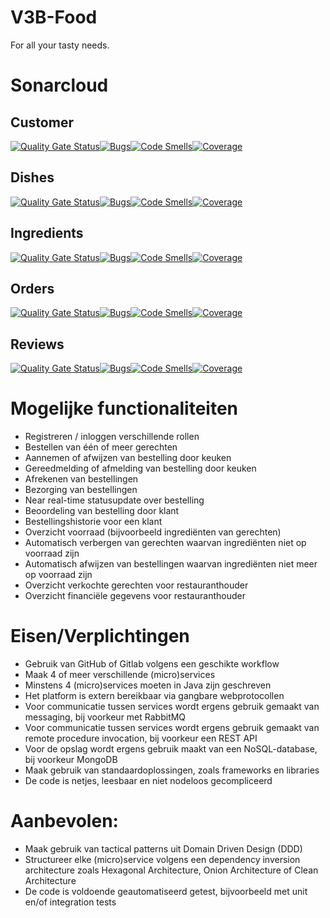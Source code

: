 # V3B-Food
For all your tasty needs.

# Sonarcloud
## Customer

[![Quality Gate Status](https://sonarcloud.io/api/project_badges/measure?project=V3B-Food-Customer&metric=alert_status)](https://sonarcloud.io/summary/overall?id=V3B-Food-Customer)[![Bugs](https://sonarcloud.io/api/project_badges/measure?project=V3B-Food-Customer&metric=bugs)](https://sonarcloud.io/summary/overall?id=V3B-Food-Customer)[![Code Smells](https://sonarcloud.io/api/project_badges/measure?project=V3B-Food-Customer&metric=code_smells)](https://sonarcloud.io/summary/overall?id=V3B-Food-Customer)[![Coverage](https://sonarcloud.io/api/project_badges/measure?project=V3B-Food-Customer&metric=coverage)](https://sonarcloud.io/summary/overall?id=V3B-Food-Customer)

## Dishes

[![Quality Gate Status](https://sonarcloud.io/api/project_badges/measure?project=V3B-Food-Dishes&metric=alert_status)](https://sonarcloud.io/summary/overall?id=V3B-Food-Dishes)[![Bugs](https://sonarcloud.io/api/project_badges/measure?project=V3B-Food-Dishes&metric=bugs)](https://sonarcloud.io/summary/overall?id=V3B-Food-Dishes)[![Code Smells](https://sonarcloud.io/api/project_badges/measure?project=V3B-Food-Dishes&metric=code_smells)](https://sonarcloud.io/summary/overall?id=V3B-Food-Dishes)[![Coverage](https://sonarcloud.io/api/project_badges/measure?project=V3B-Food-Dishes&metric=coverage)](https://sonarcloud.io/summary/overall?id=V3B-Food-Dishes)

## Ingredients

[![Quality Gate Status](https://sonarcloud.io/api/project_badges/measure?project=dlankheet_V3B-Food_Ingredients&metric=alert_status)](https://sonarcloud.io/summary/overall?id=dlankheet_V3B-Food_Ingredients)[![Bugs](https://sonarcloud.io/api/project_badges/measure?project=dlankheet_V3B-Food_Ingredients&metric=bugs)](https://sonarcloud.io/summary/overall?id=dlankheet_V3B-Food_Ingredients)[![Code Smells](https://sonarcloud.io/api/project_badges/measure?project=dlankheet_V3B-Food_Ingredients&metric=code_smells)](https://sonarcloud.io/summary/overall?id=dlankheet_V3B-Food_Ingredients)[![Coverage](https://sonarcloud.io/api/project_badges/measure?project=dlankheet_V3B-Food_Ingredients&metric=coverage)](https://sonarcloud.io/summary/overall?id=dlankheet_V3B-Food_Ingredients)

## Orders

[![Quality Gate Status](https://sonarcloud.io/api/project_badges/measure?project=dlankheet_V3B-Food_Orders&metric=alert_status)](https://sonarcloud.io/summary/overall?id=dlankheet_V3B-Food_Orders)[![Bugs](https://sonarcloud.io/api/project_badges/measure?project=dlankheet_V3B-Food_Orders&metric=bugs)](https://sonarcloud.io/summary/overall?id=dlankheet_V3B-Food_Orders)[![Code Smells](https://sonarcloud.io/api/project_badges/measure?project=dlankheet_V3B-Food_Orders&metric=code_smells)](https://sonarcloud.io/summary/overall?id=dlankheet_V3B-Food_Orders)[![Coverage](https://sonarcloud.io/api/project_badges/measure?project=dlankheet_V3B-Food_Orders&metric=coverage)](https://sonarcloud.io/summary/overall?id=dlankheet_V3B-Food_Orders)

## Reviews

[![Quality Gate Status](https://sonarcloud.io/api/project_badges/measure?project=dlankheet_V3B-Food_Reviews&metric=alert_status)](https://sonarcloud.io/summary/overall?id=dlankheet_V3B-Food_Reviews)[![Bugs](https://sonarcloud.io/api/project_badges/measure?project=dlankheet_V3B-Food_Reviews&metric=bugs)](https://sonarcloud.io/summary/overall?id=dlankheet_V3B-Food_Reviews)[![Code Smells](https://sonarcloud.io/api/project_badges/measure?project=dlankheet_V3B-Food_Reviews&metric=code_smells)](https://sonarcloud.io/summary/overall?id=dlankheet_V3B-Food_Reviews)[![Coverage](https://sonarcloud.io/api/project_badges/measure?project=dlankheet_V3B-Food_Reviews&metric=coverage)](https://sonarcloud.io/summary/overall?id=dlankheet_V3B-Food_Reviews)

# Mogelijke functionaliteiten
* Registreren / inloggen verschillende rollen 
* Bestellen van één of meer gerechten 
* Aannemen of afwijzen van bestelling door keuken 
* Gereedmelding of afmelding van bestelling door keuken 
* Afrekenen van bestellingen 
* Bezorging van bestellingen 
* Near real-time statusupdate over bestelling 
* Beoordeling van bestelling door klant 
* Bestellingshistorie voor een klant 
* Overzicht voorraad (bijvoorbeeld ingrediënten van gerechten) 
* Automatisch verbergen van gerechten waarvan ingrediënten niet op voorraad zijn 
* Automatisch afwijzen van bestellingen waarvan ingrediënten niet meer op voorraad zijn 
* Overzicht verkochte gerechten voor restauranthouder 
* Overzicht financiële gegevens voor restauranthouder

# Eisen/Verplichtingen
* Gebruik van GitHub of Gitlab volgens een geschikte workflow
* Maak 4 of meer verschillende (micro)services
* Minstens 4 (micro)services moeten in Java zijn geschreven
* Het platform is extern bereikbaar via gangbare webprotocollen
* Voor communicatie tussen services wordt ergens gebruik gemaakt van messaging, bij voorkeur met RabbitMQ
* Voor communicatie tussen services wordt ergens gebruik gemaakt van remote procedure invocation, bij voorkeur een REST API
* Voor de opslag wordt ergens gebruik maakt van een NoSQL-database, bij voorkeur MongoDB
* Maak gebruik van standaardoplossingen, zoals frameworks en libraries
* De code is netjes, leesbaar en niet nodeloos gecompliceerd


# Aanbevolen:
* Maak gebruik van tactical patterns uit Domain Driven Design (DDD)
* Structureer elke (micro)service volgens een dependency inversion architecture zoals Hexagonal Architecture, Onion Architecture of Clean Architecture
* De code is voldoende geautomatiseerd getest, bijvoorbeeld met unit en/of integration tests
